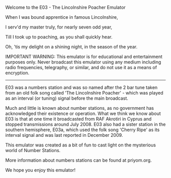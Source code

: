 Welcome to the E03 - The Lincolnshire Poacher Emulator

When I was bound apprentice in famous Lincolnshire,

I serv'd my master truly, for nearly seven odd year,

Till I took up to poaching, as you shall quickly hear.

Oh, 'tis my delight on a shining night, in the season of the year.

IMPORTANT WARNING: This emulator is for educational and entertainment purposes only.
Never broadcast this emulator using any medium including radio frequencies,
telegraphy, or similar, and do not use it as a means of encryption.

--------------------------------------------------------------------------------


E03 was a numbers station and was so named after the 2 bar tune taken from an old folk song called
'The Lincolnshire Poacher' - which was played as an interval (or tuning) signal before the main broadcast.

Much and little is known about number stations, as no government has acknowledged their existence or
operation. What we think we know about E03 is that at one time it broadcasted from RAF Akrotiri in Cyprus
and stopped transmissions around July 2008. E03 also had a sister station in the southern hemisphere,
E03a, which used the folk song 'Cherry Ripe' as its interval signal and was last reported in December 2009.

This emulator was created as a bit of fun to cast light on the mysterious world of Number Stations.

More information about numbers stations can be found at priyom.org.

We hope you enjoy this emulator!
